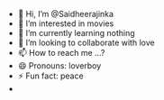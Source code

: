 - 👋 Hi, I’m @Saidheerajinka
- 👀 I’m interested in movies
- 🌱 I’m currently learning nothing
- 💞️ I’m looking to collaborate with love
- 📫 How to reach me ...?
- 😄 Pronouns: loverboy
- ⚡ Fun fact: peace
- 

<!---
Saidheerajinka/Saidheerajinka is a ✨ special ✨ repository because its `README.md` (this file) appears on your GitHub profile.
You can click the Preview link to take a look at your changes.
--->
